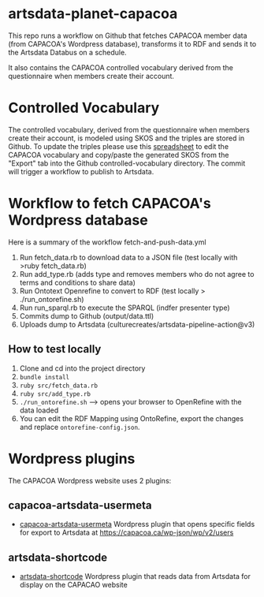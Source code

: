 # artsdata-planet-capacoa

This repo runs a workflow on Github that fetches CAPACOA member data (from CAPACOA's Wordpress database), transforms it to RDF and sends it to the Artsdata Databus on a schedule.

It also contains the CAPACOA controlled vocabulary derived from the questionnaire when members create their account. 

# Controlled Vocabulary
The controlled vocabulary, derived from the questionnaire when members create their account, is modeled using SKOS and the triples are stored in Github. To update the triples please use this [spreadsheet](https://docs.google.com/spreadsheets/d/1kzujMClBYcjWpoXJ2_fz30rrrKuGceqDE76rnjMNw_E/edit#gid=0) to edit the CAPACOA vocabulary and copy/paste the generated SKOS from the "Export" tab into the Github controlled-vocabulary directory. The commit will trigger a workflow to publish to Artsdata.

# Workflow to fetch CAPACOA's Wordpress database
Here is a summary of the workflow fetch-and-push-data.yml
1. Run fetch_data.rb to download data to a JSON file (test locally with >ruby fetch_data.rb)
1. Run add_type.rb (adds type and removes members who do not agree to terms and conditions to share data)
1. Run Ontotext Openrefine to convert to RDF (test locally > ./run_ontorefine.sh)
1. Run run_sparql.rb to execute the SPARQL (indfer presenter type)
1. Commits dump to Github (output/data.ttl)
1. Uploads dump to Artsdata (culturecreates/artsdata-pipeline-action@v3)

## How to test locally
1. Clone and cd into the project directory
1. `bundle install`
1. `ruby src/fetch_data.rb`
1. `ruby src/add_type.rb`
1. `./run_ontorefine.sh` --> opens your browser to OpenRefine with the data loaded
1. You can edit the RDF Mapping using OntoRefine, export the changes and replace `ontorefine-config.json`.

# Wordpress plugins

The CAPACOA Wordpress website uses 2 plugins:

## capacoa-artsdata-usermeta
- [capacoa-artsdata-usermeta](https://github.com/culturecreates/capacoa-artsdata-usermeta) Wordpress plugin that opens specific fields for export to Artsdata at https://capacoa.ca/wp-json/wp/v2/users

## artsdata-shortcode
- [artsdata-shortcode](https://github.com/culturecreates/artsdata-shortcode) Wordpress plugin that reads data from Artsdata for display on the CAPACAO website 
